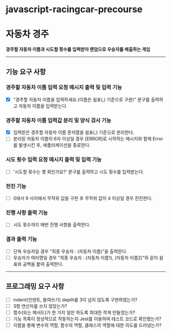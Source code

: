 # javascript-racingcar-precourse

# 자동차 경주

**경주할 자동차 이름과 시도할 횟수를 입력받아 랜덤으로 우승자를 배출하는 게임**

---

## 기능 요구 사항

### 경주할 자동차 이름 입력 요청 메시지 출력 및 입력 기능

- [x] "경주할 자동차 이름을 입력하세요.(이름은 쉼표(,) 기준으로 구분)" 문구를 출력하고 자동차 이름을 입력받는다.

### 경주할 자동차 이름 입력값 분리 및 양식 검사 기능

- [x] 입력받은 경주할 자동차 이름 문자열을 쉼표(,) 기준으로 분리한다.
- [ ] 분리된 자동차 이름이 6자 이상일 경우 [ERROR]로 시작하는 메시지와 함께 Error를 발생시킨 후, 애플리케이션을 종료한다.

### 시도 횟수 입력 요청 메시지 출력 및 입력 기능

- [ ] '시도할 횟수는 몇 회인가요?' 문구를 출력하고 시도 횟수를 입력받는다.

### 전진 기능

- [ ] 0에서 9 사이에서 무작위 값을 구한 후 무작위 값이 4 이상일 경우 전진한다.

### 진행 사항 출력 기능

- [ ] 시도 횟수까지 매번 진행 사항을 출력한다.

### 결과 출력 기능

- [ ] 단독 우승자일 경우 "최종 우승자 : (자동차 이름)"을 출력한다.
- [ ] 우승자가 여러명일 경우 "최종 우승자 : (자동차 이름1), (자동차 이름2)"와 같이 쉼표와 공백을 붙여 출력한다.

---

## 프로그래밍 요구 사항

- [ ] indent(인덴트, 들여쓰기) depth를 3이 넘지 않도록 구현하였는가?
- [ ] 3항 연산자를 쓰지 않았는가?
- [ ] 함수(또는 메서드)가 한 가지 일만 하도록 최대한 작게 만들었는가?
- [ ] 기능 목록이 정상적으로 작동하는지 Jest를 이용하여 테스트 코드로 확인했는가?
- [ ] 이름을 통해 변수의 역할, 함수의 역할, 클래스의 역할에 대한 의도를 드러냈는가?
